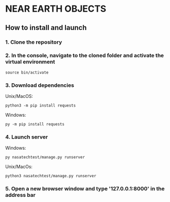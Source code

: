 # NEAR EARTH OBJECTS

## How to install and launch

### 1. Clone the repository


### 2. In the console, navigate to the cloned folder and activate the virtual environment

`source bin/activate`


### 3. Download dependencies

Unix/MacOS:

`python3 -m pip install requests`


Windows:

`py -m pip install requests`

### 4. Launch server

Windows:

`py nasatechtest/manage.py runserver`

Unix/MacOs:

`python3 nasatechtest/manage.py runserver`


### 5. Open a new browser window and type '127.0.0.1:8000' in the address bar
